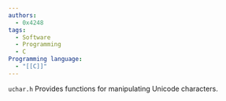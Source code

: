 ```yaml
---
authors:
  - 0x4248
tags:
  - Software
  - Programming
  - C
Programming language:
  - "[[C]]"
---
```

`uchar.h` Provides functions for manipulating Unicode characters.